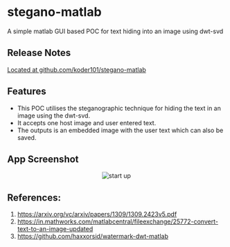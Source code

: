 # stegano-matlab
A simple matlab GUI based POC for text hiding into an image using dwt-svd

Release Notes
-------------

[Located at github.com/koder101/stegano-matlab](https://github.com/koder101/stegano-matlab/)

Features
--------
- This POC utilises the steganographic technique for hiding the text in an image using the dwt-svd.
- It accepts one host image and user entered text.
- The outputs is an embedded image with the user text which can also be saved.

App Screenshot
--------
<p align="center">
 <img align="center" alt="start up" src="https://user-images.githubusercontent.com/19627182/77585769-0f493200-6f0b-11ea-9c83-4af0d8d47ab2.jpg" />
</p>


References:
--------
1. https://arxiv.org/vc/arxiv/papers/1309/1309.2423v5.pdf
2. https://in.mathworks.com/matlabcentral/fileexchange/25772-convert-text-to-an-image-updated
3. https://github.com/haxxorsid/watermark-dwt-matlab

